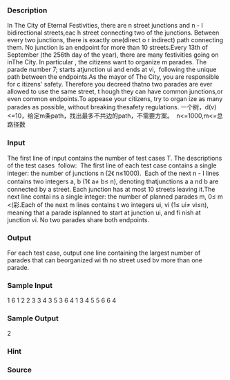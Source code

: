 
### Description
In The City of Eternal Festivities, there are n street junctions and n - I bidirectional streets,eac
h street connecting two of the junctions. Between every two junctions, there is exactly one(direct o
r indirect) path connecting them. No junction is an endpoint for more than 10 streets.Every 13th of 
September (the 256th day of the year), there are many festivities going on inThe City. In particular
, the citizens want to organize m parades. The parade number 7; starts atjunction ui and ends at vi,
 following the unique path between the endpoints.As the mayor of The City, you are responsible for c
itizens' safety. Therefore you decreed thatno two parades are ever allowed to use the same street, t
hough they can have common junctions,or even common endpoints.To appease your citizens, try to organ
ize as many parades as possible, without breaking thesafety regulations.
一个树，d(v)<=10，给定m条path，找出最多不共边的path，不需要方案。 
n<=1000,m<=总路径数




### Input
The first line of input contains the number of test cases T. The descriptions of the test cases 
follow: 
The first line of each test case contains a single integer: the number of junctions n (2《 n≤1000).
 Each of the next n - I lines contains two integers a, b (1《 a≠ b≤ n), denoting thatjunctions a a
nd b are connected by a street. Each junction has at most 10 streets leaving it.The next line contai
ns a single integer: the number of planned parades m, 0≤ m <(彩.Each of the next m lines contains t
wo integers ui, vi (1≤ ui≠ vi≤n), meaning that a parade isplanned to start at junction ui, and fi
nish at junction vi. No two parades share both endpoints.






### Output
For each test case, output one line containing the largest number of parades that can beorganized wi
th no street used bv more than one parade.








### Sample Input
1
6
1 2
2 3
3 4
3 5
3 6
4
1 3
4 5
5 6
6 4
### Sample Output
2
### Hint

### Source
